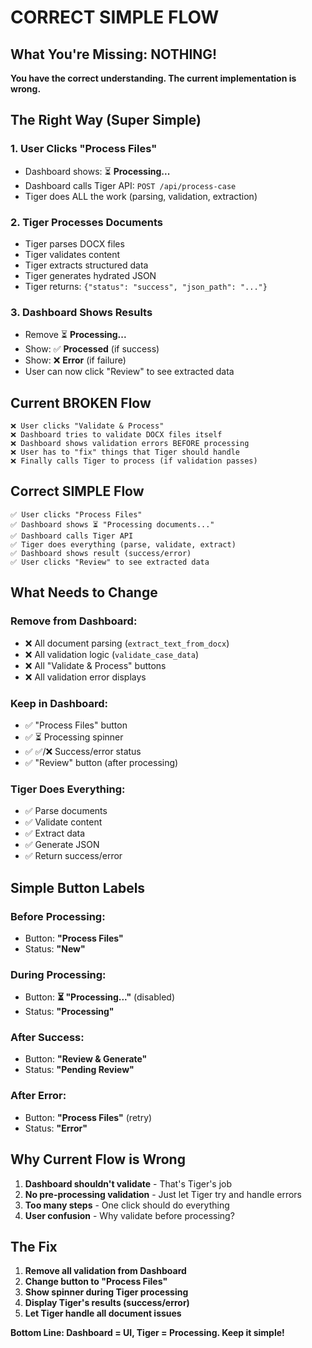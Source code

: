 # CORRECT SIMPLE FLOW

## What You're Missing: NOTHING! 
**You have the correct understanding. The current implementation is wrong.**

## The Right Way (Super Simple)

### 1. User Clicks "Process Files" 
- Dashboard shows: ⏳ **Processing...**
- Dashboard calls Tiger API: `POST /api/process-case`
- Tiger does ALL the work (parsing, validation, extraction)

### 2. Tiger Processes Documents
- Tiger parses DOCX files
- Tiger validates content
- Tiger extracts structured data
- Tiger generates hydrated JSON
- Tiger returns: `{"status": "success", "json_path": "..."}`

### 3. Dashboard Shows Results
- Remove ⏳ **Processing...**
- Show: ✅ **Processed** (if success)
- Show: ❌ **Error** (if failure)
- User can now click "Review" to see extracted data

## Current BROKEN Flow

```
❌ User clicks "Validate & Process"
❌ Dashboard tries to validate DOCX files itself  
❌ Dashboard shows validation errors BEFORE processing
❌ User has to "fix" things that Tiger should handle
❌ Finally calls Tiger to process (if validation passes)
```

## Correct SIMPLE Flow

```
✅ User clicks "Process Files"
✅ Dashboard shows ⏳ "Processing documents..."
✅ Dashboard calls Tiger API
✅ Tiger does everything (parse, validate, extract)
✅ Dashboard shows result (success/error)
✅ User clicks "Review" to see extracted data
```

## What Needs to Change

### Remove from Dashboard:
- ❌ All document parsing (`extract_text_from_docx`)
- ❌ All validation logic (`validate_case_data`)
- ❌ All "Validate & Process" buttons
- ❌ All validation error displays

### Keep in Dashboard:
- ✅ "Process Files" button
- ✅ ⏳ Processing spinner
- ✅ ✅/❌ Success/error status
- ✅ "Review" button (after processing)

### Tiger Does Everything:
- ✅ Parse documents
- ✅ Validate content
- ✅ Extract data
- ✅ Generate JSON
- ✅ Return success/error

## Simple Button Labels

### Before Processing:
- Button: **"Process Files"**
- Status: **"New"**

### During Processing:
- Button: **⏳ "Processing..."** (disabled)
- Status: **"Processing"**

### After Success:
- Button: **"Review & Generate"**
- Status: **"Pending Review"**

### After Error:
- Button: **"Process Files"** (retry)
- Status: **"Error"**

## Why Current Flow is Wrong

1. **Dashboard shouldn't validate** - That's Tiger's job
2. **No pre-processing validation** - Just let Tiger try and handle errors
3. **Too many steps** - One click should do everything
4. **User confusion** - Why validate before processing?

## The Fix

1. **Remove all validation from Dashboard**
2. **Change button to "Process Files"**
3. **Show spinner during Tiger processing**
4. **Display Tiger's results (success/error)**
5. **Let Tiger handle all document issues**

**Bottom Line: Dashboard = UI, Tiger = Processing. Keep it simple!**
